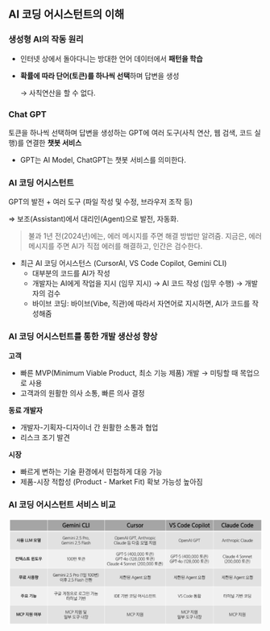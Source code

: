 ## AI 코딩 어시스턴트의 이해

### 생성형 AI의 작동 원리

- 인터넷 상에서 돌아다니는 방대한 언어 데이터에서 **패턴을 학습**
- **확률에 따라 단어(토큰)를 하나씩 선택**하며 답변을 생성
    
    → 사칙연산을 할 수 없다.
    

### Chat GPT

토큰을 하나씩 선택하며 답변을 생성하는 GPT에 여러 도구(사칙 연산, 웹 검색, 코드 실행)를 연결한 **챗봇 서비스**

- GPT는 AI Model, ChatGPT는 챗봇 서비스를 의미한다.

### AI 코딩 어시스턴트

GPT의 발전 + 여러 도구 (파일 작성 및 수정, 브라우저 조작 등)

⇒ 보조(Assistant)에서 대리인(Agent)으로 발전, 자동화.

> 불과 1년 전(2024년)에는, 에러 메시지를 주면 해결 방법만 알려줌.
지금은, 에러 메시지를 주면 AI가 직접 에러를 해결하고, 인간은 검수한다.
> 

- 최근 AI 코딩 어시스턴스 (CursorAI, VS Code Copilot, Gemini CLI)
    - 대부분의 코드를 AI가 작성
    - 개발자는 AI에게 작업을 지시 (임무 지시) → AI 코드 작성 (임무 수행) → 개발자의 검수
    - 바이브 코딩: 바이브(Vibe, 직관)에 따라서 자연어로 지시하면, AI가 코드를 작성해줌

### AI 코딩 어시스턴트를 통한 개발 생산성 향상

**고객**

- 빠른 MVP(Minimum Viable Product, 최소 기능 제품) 개발 → 미팅할 때 목업으로 사용
- 고객과의 원활한 의사 소통, 빠른 의사 결정

**동료 개발자**

- 개발자-기획자-디자이너 간 원활한 소통과 협업
- 리스크 조기 발견

**시장**

- 빠르게 변하는 기술 환경에서 민첩하게 대응 가능
- 제품-시장 적합성 (Product - Market Fit) 확보 가능성 높아짐

### AI 코딩 어시스턴트 서비스 비교

![AI 코딩 어시스턴트 서비스 비교](../images/ai-coding-assistant_1.png)